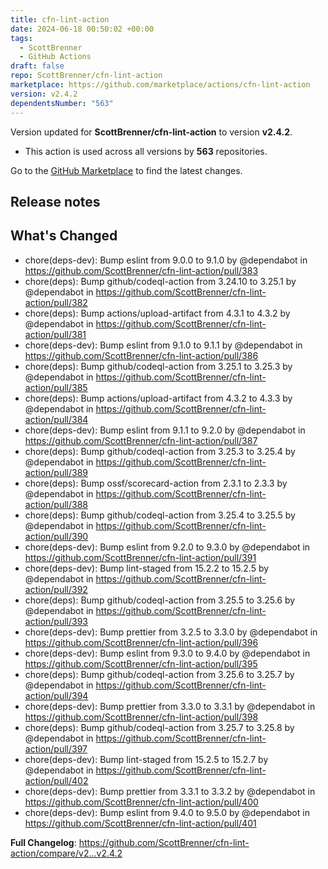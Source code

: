 ```yaml
---
title: cfn-lint-action
date: 2024-06-18 00:50:02 +00:00
tags:
  - ScottBrenner
  - GitHub Actions
draft: false
repo: ScottBrenner/cfn-lint-action
marketplace: https://github.com/marketplace/actions/cfn-lint-action
version: v2.4.2
dependentsNumber: "563"
---
```



Version updated for **ScottBrenner/cfn-lint-action** to version **v2.4.2**.
- This action is used across all versions by **563** repositories.

Go to the [GitHub Marketplace](https://github.com/marketplace/actions/cfn-lint-action) to find the latest changes.

## Release notes

## What's Changed
* chore(deps-dev): Bump eslint from 9.0.0 to 9.1.0 by @dependabot in https://github.com/ScottBrenner/cfn-lint-action/pull/383
* chore(deps): Bump github/codeql-action from 3.24.10 to 3.25.1 by @dependabot in https://github.com/ScottBrenner/cfn-lint-action/pull/382
* chore(deps): Bump actions/upload-artifact from 4.3.1 to 4.3.2 by @dependabot in https://github.com/ScottBrenner/cfn-lint-action/pull/381
* chore(deps-dev): Bump eslint from 9.1.0 to 9.1.1 by @dependabot in https://github.com/ScottBrenner/cfn-lint-action/pull/386
* chore(deps): Bump github/codeql-action from 3.25.1 to 3.25.3 by @dependabot in https://github.com/ScottBrenner/cfn-lint-action/pull/385
* chore(deps): Bump actions/upload-artifact from 4.3.2 to 4.3.3 by @dependabot in https://github.com/ScottBrenner/cfn-lint-action/pull/384
* chore(deps-dev): Bump eslint from 9.1.1 to 9.2.0 by @dependabot in https://github.com/ScottBrenner/cfn-lint-action/pull/387
* chore(deps): Bump github/codeql-action from 3.25.3 to 3.25.4 by @dependabot in https://github.com/ScottBrenner/cfn-lint-action/pull/389
* chore(deps): Bump ossf/scorecard-action from 2.3.1 to 2.3.3 by @dependabot in https://github.com/ScottBrenner/cfn-lint-action/pull/388
* chore(deps): Bump github/codeql-action from 3.25.4 to 3.25.5 by @dependabot in https://github.com/ScottBrenner/cfn-lint-action/pull/390
* chore(deps-dev): Bump eslint from 9.2.0 to 9.3.0 by @dependabot in https://github.com/ScottBrenner/cfn-lint-action/pull/391
* chore(deps-dev): Bump lint-staged from 15.2.2 to 15.2.5 by @dependabot in https://github.com/ScottBrenner/cfn-lint-action/pull/392
* chore(deps): Bump github/codeql-action from 3.25.5 to 3.25.6 by @dependabot in https://github.com/ScottBrenner/cfn-lint-action/pull/393
* chore(deps-dev): Bump prettier from 3.2.5 to 3.3.0 by @dependabot in https://github.com/ScottBrenner/cfn-lint-action/pull/396
* chore(deps-dev): Bump eslint from 9.3.0 to 9.4.0 by @dependabot in https://github.com/ScottBrenner/cfn-lint-action/pull/395
* chore(deps): Bump github/codeql-action from 3.25.6 to 3.25.7 by @dependabot in https://github.com/ScottBrenner/cfn-lint-action/pull/394
* chore(deps-dev): Bump prettier from 3.3.0 to 3.3.1 by @dependabot in https://github.com/ScottBrenner/cfn-lint-action/pull/398
* chore(deps): Bump github/codeql-action from 3.25.7 to 3.25.8 by @dependabot in https://github.com/ScottBrenner/cfn-lint-action/pull/397
* chore(deps-dev): Bump lint-staged from 15.2.5 to 15.2.7 by @dependabot in https://github.com/ScottBrenner/cfn-lint-action/pull/402
* chore(deps-dev): Bump prettier from 3.3.1 to 3.3.2 by @dependabot in https://github.com/ScottBrenner/cfn-lint-action/pull/400
* chore(deps-dev): Bump eslint from 9.4.0 to 9.5.0 by @dependabot in https://github.com/ScottBrenner/cfn-lint-action/pull/401


**Full Changelog**: https://github.com/ScottBrenner/cfn-lint-action/compare/v2...v2.4.2
